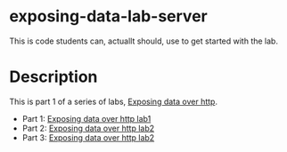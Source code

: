 # exposing-data-lab-server

This is code students can, actuallt should, use to get started with the lab.


# Description

This is part 1 of a series of labs, [Exposing data over http](http://wiki.juneday.se/mediawiki/index.php/Assignment:Exposing_data_over_http).

* Part 1: [Exposing data over http lab1](http://wiki.juneday.se/mediawiki/index.php/Assignment:Exposing_data_over_http_lab1_Web_API)
* Part 2: [Exposing data over http lab2](http://wiki.juneday.se/mediawiki/index.php/Assignment:Exposing_data_over_http_lab2_GUI_Client)
* Part 3: [Exposing data over http lab2](http://wiki.juneday.se/mediawiki/index.php?title=Assignment:Exposing_data_over_http_lab3_integrate_the_subsystems)


